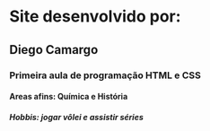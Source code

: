 # Site desenvolvido por:
## Diego Camargo
### Primeira aula de programação HTML e CSS
#### Areas afins: Química e História
##### Hobbis: jogar vôlei e assistir séries

